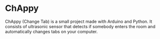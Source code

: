 # ChAppy
ChAppy (Change Tab) is a small project made with Arduino and Python. It consists of ultrasonic sensor that detects if somebody enters the room and automatically changes tabs on your computer.
